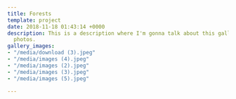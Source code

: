 ```yaml
---
title: Forests
template: project
date: 2018-11-18 01:43:14 +0000
description: This is a description where I'm gonna talk about this gallery of forest
  photos.
gallery_images:
- "/media/download (3).jpeg"
- "/media/images (4).jpeg"
- "/media/images (2).jpeg"
- "/media/images (3).jpeg"
- "/media/images (5).jpeg"

---
```

